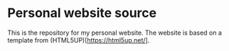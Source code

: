 # Personal website source

This is the repository for my personal website. The website is based on a template from (HTML5UP)[https://html5up.net/].